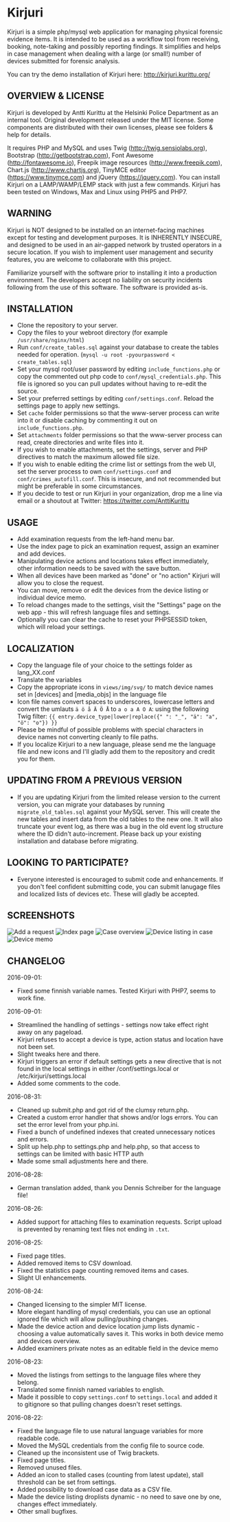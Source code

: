 # Kirjuri
Kirjuri is a simple php/mysql web application for managing physical forensic evidence items. It is intended to be used as a workflow tool from receiving, booking, note-taking and possibly reporting findings. It simplifies and helps in case management when dealing with a large (or small!) number of devices submitted for forensic analysis.

You can try the demo installation of Kirjuri here: http://kirjuri.kurittu.org/

OVERVIEW & LICENSE
------------

Kirjuri is developed by Antti Kurittu at the Helsinki Police Department as an internal tool. Original development released under the MIT license. Some components are distributed with their own licenses, please see folders & help for details.

It requires PHP and MySQL and uses Twig (http://twig.sensiolabs.org), Bootstrap (http://getbootstrap.com), Font Awesome (http://fontawesome.io), Freepik image resources (http://www.freepik.com), Chart.js (http://www.chartjs.org), TinyMCE editor (https://www.tinymce.com) and jQuery (https://jquery.com). You can install Kirjuri on a LAMP/WAMP/LEMP stack with just a few commands. Kirjuri has been tested on Windows, Max and Linux using PHP5 and PHP7.

WARNING
------------

Kirjuri is NOT designed to be installed on an internet-facing machines except for testing and development purposes. It is INHERENTLY INSECURE, and designed to be used in an air-gapped network by trusted operators in a secure location. If you wish to implement user management and security features, you are welcome to collaborate with this project.

Familiarize yourself with the software prior to installing it into a production environment. The developers accept no liability on security incidents following from the use of this software. The software is provided as-is.

INSTALLATION
------------

* Clone the repository to your server.
* Copy the files to your webroot directory (for example ```/usr/share/nginx/html```)
* Run ```conf/create_tables.sql``` against your database to create the tables needed for operation. (```mysql -u root -pyourpassword < create_tables.sql```)
* Set your mysql root/user password by editing ```include_functions.php``` or copy the commented out php code to ```conf/mysql_credentials.php```. This file is ignored so you can pull updates without having to re-edit the source.
* Set your preferred settings by editing ```conf/settings.conf```. Reload the settings page to apply new settings.
* Set ```cache``` folder permissions so that the www-server process can write into it or disable caching by commenting it out on ```include_functions.php```.
* Set ```attachments``` folder permissions so that the www-server process can read, create directories and write files into it.
* If you wish to enable attachments, set the settings, server and PHP directives to match the maximum allowed file size.
* If you wish to enable editing the crime list or settings from the web UI, set the server process to own ```conf/settings.conf``` and ```conf/crimes_autofill.conf```. This is insecure, and not recommended but might be preferable in some circumstances.
* If you decide to test or run Kirjuri in your organization, drop me a line via email or a shoutout at Twitter: https://twitter.com/AnttiKurittu

USAGE
------------

* Add examination requests from the left-hand menu bar.
* Use the index page to pick an examination request, assign an examiner and add devices.
* Manipulating device actions and locations takes effect immediately, other information needs to be saved with the save button.
* When all devices have been marked as "done" or "no action" Kirjuri will allow you to close the request.
* You can move, remove or edit the devices from the device listing or individual device memo.
* To reload changes made to the settings, visit the "Settings" page on the web app - this will refresh language files and settings.
* Optionally you can clear the cache to reset your PHPSESSID token, which will reload your settings.

LOCALIZATION
------------
* Copy the language file of your choice to the settings folder as lang_XX.conf
* Translate the variables
* Copy the appropriate icons in ```views/img/svg/``` to match device names set in [devices] and [media_objs] in the language file
* Icon file names convert spaces to underscores, lowercase letters and convert the umlauts ```ä ö å Ä Ö Å``` to ```a o a A O A```: using the following Twig filter: ```{{ entry.device_type|lower|replace({" ": "_", "ä": "a", "ö": "o"}) }}```
* Please be mindful of possible problems with special characters in device names not converting cleanly to file paths.
* If you localize Kirjuri to a new language, please send me the language file and new icons and I'll gladly add them to the repository and credit you for them.

UPDATING FROM A PREVIOUS VERSION
------------
* If you are updating Kirjuri from the limited release version to the current version, you can migrate your databases by running ```migrate_old_tables.sql``` against your MySQL server. This will create the new tables and insert data from the old tables to the new one. It will also truncate your event log, as there was a bug in the old event log structure where the ID didn't auto-increment. Please back up your existing installation and database before migrating.

LOOKING TO PARTICIPATE?
------------
* Everyone interested is encouraged to submit code and enhancements. If you don't feel confident submitting code, you can submit lanugage files and localized lists of devices etc. These will gladly be accepted.

SCREENSHOTS
------------

![Add a request](https://github.com/AnttiKurittu/kirjuri/blob/master/conf/screenshot_add_request.png)
![Index page](https://github.com/AnttiKurittu/kirjuri/blob/master/conf/screenshot_index.png)
![Case overview](https://github.com/AnttiKurittu/kirjuri/blob/master/conf/screenshot_overview.png)
![Device listing in case](https://github.com/AnttiKurittu/kirjuri/blob/master/conf/screenshot_devices.png)
![Device memo](https://github.com/AnttiKurittu/kirjuri/blob/master/conf/screenshot_device_memo.png)

CHANGELOG
------------
2016-09-01:

* Fixed some finnish variable names. Tested Kirjuri with PHP7, seems to work fine.

2016-09-01:

* Streamlined the handling of settings - settings now take effect right away on any pageload.
* Kirjuri refuses to accept a device is type, action status and location have not been set.
* Slight tweaks here and there.
* Kirjuri triggers an error if default settings gets a new directive that is not found in the local settings in either /conf/settings.local or /etc/kirjuri/settings.local
* Added some comments to the code.

2016-08-31:

* Cleaned up submit.php and got rid of the clumsy return.php.
* Created a custom error handler that shows and/or logs errors. You can set the error level from your php.ini.
* Fixed a bunch of undefined indexes that created unnecessary notices and errors.
* Split up help.php to settings.php and help.php, so that access to settings can be limited with basic HTTP auth
* Made some small adjustments here and there.

2016-08-28:

* German translation added, thank you Dennis Schreiber for the language file!

2016-08-26:

* Added support for attaching files to examination requests. Script upload is prevented by renaming text files not ending in ```.txt```.

2016-08-25:

* Fixed page titles.
* Added removed items to CSV download.
* Fixed the statistics page counting removed items and cases.
* Slight UI enhancements.

2016-08-24:

* Changed licensing to the simpler MIT license.
* More elegant handling of mysql credentials, you can use an optional ignored file which will allow pulling/pushing changes.
* Made the device action and device location jump lists dynamic - choosing a value automatically saves it. This works in both device memo and devices overview.
* Added examiners private notes as an editable field in the device memo

2016-08-23:

* Moved the listings from settings to the language files where they belong.
* Translated some finnish named variables to english.
* Made it possible to copy ```settings.conf``` to ```settings.local``` and added it to gitignore so that pulling changes doesn't reset settings.

2016-08-22:

* Fixed the language file to use natural language variables for more readable code.
* Moved the MySQL credentials from the config file to source code.
* Cleaned up the inconsistent use of Twig brackets.
* Fixed page titles.
* Removed unused files.
* Added an icon to stalled cases (counting from latest update), stall threshold can be set from settings.
* Added possibility to download case data as a CSV file.
* Made the device listing droplists dynamic - no need to save one by one, changes effect immediately.
* Other small bugfixes.
